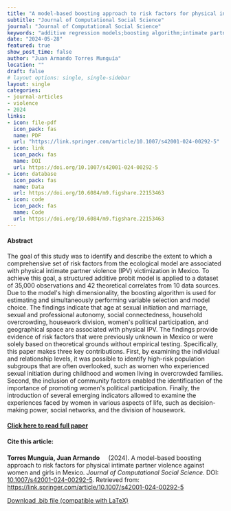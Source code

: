 ```yaml
---
title: "A model-based boosting approach to risk factors for physical intimate partner violence against women and girls in Mexico"
subtitle: "Journal of Computational Social Science" 
journal: "Journal of Computational Social Science" 
keywords: "additive regression models;boosting algorithm;intimate partner violence;physical violence;risk factors" 
date: "2024-05-28"
featured: true
show_post_time: false
author: "Juan Armando Torres Munguía"
location: ""
draft: false
# layout options: single, single-sidebar
layout: single
categories:
- journal-articles
- violence
- 2024
links:
- icon: file-pdf
  icon_pack: fas
  name: PDF
  url: "https://link.springer.com/article/10.1007/s42001-024-00292-5" 
- icon: link
  icon_pack: fas
  name: DOI
  url: https://doi.org/10.1007/s42001-024-00292-5
- icon: database
  icon_pack: fas
  name: Data
  url: https://doi.org/10.6084/m9.figshare.22153463
- icon: code
  icon_pack: fas
  name: Code
  url: https://doi.org/10.6084/m9.figshare.22153463
---
```

 


<h4> Abstract </h4>
<p> The goal of this study was to identify and describe the extent to which a comprehensive set of risk factors from the ecological model are associated with physical intimate partner violence (IPV) victimization in Mexico. To achieve this goal, a structured additive probit model is applied to a dataset of 35,000 observations and 42 theoretical correlates from 10 data sources. Due to the model's high dimensionality, the boosting algorithm is used for estimating and simultaneously performing variable selection and model choice. The findings indicate that age at sexual initiation and marriage, sexual and professional autonomy, social connectedness, household overcrowding, housework division, women's political participation, and geographical space are associated with physical IPV. The findings provide evidence of risk factors that were previously unknown in Mexico or were solely based on theoretical grounds without empirical testing. Specifically, this paper makes three key contributions. First, by examining the individual and relationship levels, it was possible to identify high-risk population subgroups that are often overlooked, such as women who experienced sexual initiation during childhood and women living in overcrowded families. Second, the inclusion of community factors enabled the identification of the importance of promoting women's political participation. Finally, the introduction of several emerging indicators allowed to examine the experiences faced by women in various aspects of life, such as decision-making power, social networks, and the division of housework. </p>

<h4> <a href="https://link.springer.com/article/10.1007/s42001-024-00292-5" target="_blank"> Click here to read full paper </a></h4>

<h4>Cite this article: </h4>
<p><b>Torres Munguía, Juan Armando<a href="https://orcid.org/0000-0003-3432-6941" target="_blank"><img src="https://fontawesome.com/icons/orcid?f=brands&s=solid" height="16" width="16" ></a></b> (2024). A model-based boosting approach to risk factors for physical intimate partner violence against women and girls in Mexico. <i>Journal of Computational Social Science</i>. DOI: <a href="https://link.springer.com/article/10.1007/s42001-024-00292-5" target="_blank">10.1007/s42001-024-00292-5</a>. Retrieved from: <a href="https://link.springer.com/article/10.1007/s42001-024-00292-5" target="_blank">https://link.springer.com/article/10.1007/s42001-024-00292-5</a></p>

<a href="cite.bib" download="cite.bib" class="button"> Download .bib file (compatible with LaTeX) </a>

